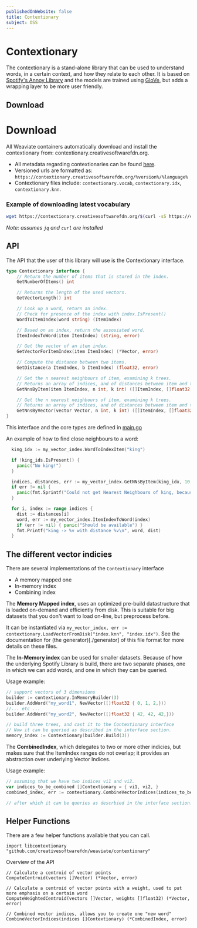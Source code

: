 ```yaml
---
publishedOnWebsite: false
title: Contextionary
subject: OSS
---
```


# Contextionary

The contextionary is a stand-alone library that can be used to understand words, in a certain context, and how they relate to each other.
It is based on [Spotify's Annoy Library](https://github.com/spotify/annoy) and the models are trained using [GloVe](https://github.com/stanfordnlp/GloVe), but adds a wrapping layer to be more user friendly.

## Download

# Download

All Weaviate containers automatically download and install the contextionary from: contextionary.creativesoftwarefdn.org.

- All metadata regarding contextionaries can be found [here](https://contextionary.creativesoftwarefdn.org/contextionary.json).
- Versioned urls are formatted as: `https://contextionary.creativesoftwarefdn.org/%version%/%language%`
- Contextionary files include: `contextionary.vocab`, `contextionary.idx`, `contextionary.knn`.

### Example of downloading latest vocabulary

```bash
wget https://contextionary.creativesoftwarefdn.org/$(curl -sS https://contextionary.creativesoftwarefdn.org/contextionary.json | jq -r ".latestVersion")/en/contextionary.vocab
```

_Note: assumes `jq` and `curl` are installed_

## API
The API that the user of this library will use is the Contextionary interface.

```go
type Contextionary interface {
	// Return the number of items that is stored in the index.
	GetNumberOfItems() int

	// Returns the length of the used vectors.
	GetVectorLength() int

	// Look up a word, return an index.
	// Check for presence of the index with index.IsPresent()
	WordToItemIndex(word string) (ItemIndex)

	// Based on an index, return the assosiated word.
	ItemIndexToWord(item ItemIndex) (string, error)

	// Get the vector of an item index.
	GetVectorForItemIndex(item ItemIndex) (*Vector, error)

	// Compute the distance between two items.
	GetDistance(a ItemIndex, b ItemIndex) (float32, error)

	// Get the n nearest neighbours of item, examining k trees.
	// Returns an array of indices, and of distances between item and the n-nearest neighbors.
	GetNnsByItem(item ItemIndex, n int, k int) ([]ItemIndex, []float32, error)

	// Get the n nearest neighbours of item, examining k trees.
	// Returns an array of indices, and of distances between item and the n-nearest neighbors.
	GetNnsByVector(vector Vector, n int, k int) ([]ItemIndex, []float32, error)
}
```
This interface and the core types are defined in [main.go](./main.go)

An example of how to find close neighbours to a word:

```go
  king_idx := my_vector_index.WordToIndexItem("king")

  if !king_ids.IsPresent() {
    panic("No king!")
  }

  indices, distances, err := my_vector_index.GetNNsByItem(king_idx, 10, 3)
  if err != nil {
    panic(fmt.Sprintf("Could not get Nearest Neighbours of king, because: %v", err))
  }

  for i, index := range indices {
    dist := distances[i]
    word, err := my_vector_index.ItemIndexToWord(index)
    if (err != nil) { panic("Should be available") }
    fmt.Printf("king -> %v with distance %v\n", word, dist)
  }
```

## The different vector indicies
There are several implementations of the `Contextionary` interface

- A memory mapped one
- In-memory index
- Combining index

The **Memory Mapped index**, uses an optimized pre-build datastructure that is loaded on-demand
and efficiently from disk.
This is suitable for big datasets that you don't want to load on-line, but preprocess before.

It can be instantiated via `my_vector_index, err := contextionary.LoadVectorFromDisk("index.knn", "index.idx")`.
See the documentation for (the generator)[./generator] of this file format for more details on
these files.

The **In-Memory index** can be used for smaller datasets. Because of how the underlying Spotify
Library is build, there are two separate phases, one in which we can add words, and one in which
they can be queried.

Usage example:
```go
// support vectors of 3 dimensions
builder := contextionary.InMemoryBuilder(3)
builder.AddWord("my_word1", NewVector([]float32 { 0, 1, 2,}))
//... etc ...
builder.AddWord("my_word2", NewVector([]float32 { 42, 42, 42,}))

// build three trees, and cast it to the Contextionary interface
// Now it can be queried as described in the interface section.
memory_index := Contextionary(builder.Build(3))
```


The **CombinedIndex**, which delegates to two or more other indicies, but makes sure that
the ItemIndex ranges do not overlap; it provides an abstraction over underlying Vector Indices.

Usage example:
```go
// assuming that we have two indices vi1 and vi2.
var indices_to_be_combined []Contextionary = { vi1, vi2, }
combined_index, err := contextionary.CombineVectorIndices(indices_to_be_combined)

// after which it can be queries as descrbied in the interface section.
```

## Helper Functions

There are a few helper functions available that you can call.

```golang
import libcontextionary "github.com/creativesoftwarefdn/weaviate/contextionary"
```

Overview of the API

```golang
// Calculate a centroid of vector points
ComputeCentroid(vectors []Vector) (*Vector, error)

// Calculate a centroid of vector points with a weight, used to put more emphasis on a certain word
ComputeWeightedCentroid(vectors []Vector, weights []float32) (*Vector, error)

// Combined vector indices, allows you to create one "new word"
CombineVectorIndices(indices []Contextionary) (*CombinedIndex, error)
```
